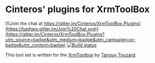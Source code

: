 # Cinteros' plugins for XrmToolBox

[![Join the chat at
https://gitter.im/Cinteros/XrmToolBox.Plugins](https://badges.gitter.im/Join%20Chat.svg)](https://gitter.im/Cinteros/XrmToolBox.Plugins?utm_source=badge&utm_medium=badge&utm_campaign=pr-badge&utm_content=badge)
[![Build status](https://ci.appveyor.com/api/projects/status/dgqml5ei3bhg54wc/branch/master?svg=true)](https://ci.appveyor.com/project/shytikov/xrmtoolbox-plugins/branch/master)

This tool set is written for the [XrmToolbox](http://www.xrmtoolbox.com/) by
[Tanguy Touzard](https://github.com/MscrmTools).
